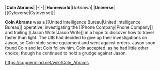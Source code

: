 |**Coln Abrams**|
|-|-|
|**Homeworld**|*Unknown*|
|**Universe**|[[Cytoverse\|Cytoverse]]|

**Coln Abrams** was a [[United Intelligence Bureau\|United Intelligence Bureau]] operative, investigating the [[Phone Company\|Phone Company]] and trailing [[Jason Write\|Jason Write]] in a hope to discover how to travel faster than light. The UIB had decided to give up their investigations on Jason, so Coln stole some equipment and went against orders. Jason soon found Coln and let Coln follow him. Coln accepted, as he had little other choice, though he continued to hold a grudge against Jason.



https://coppermind.net/wiki/Coln_Abrams